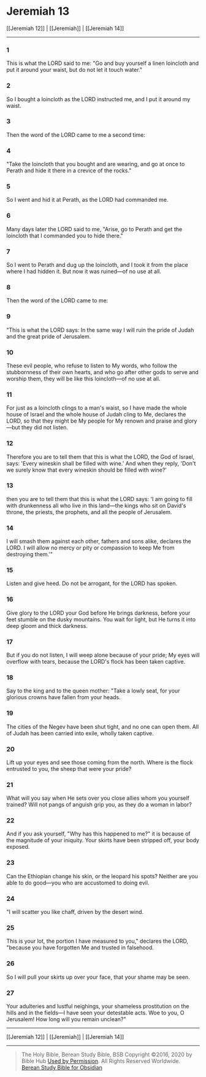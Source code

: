 # Jeremiah 13

[[Jeremiah 12]] | [[Jeremiah]] | [[Jeremiah 14]]

---

### 1
This is what the LORD said to me: "Go and buy yourself a linen loincloth and put it around your waist, but do not let it touch water."

### 2
So I bought a loincloth as the LORD instructed me, and I put it around my waist.

### 3
Then the word of the LORD came to me a second time:

### 4
"Take the loincloth that you bought and are wearing, and go at once to Perath and hide it there in a crevice of the rocks."

### 5
So I went and hid it at Perath, as the LORD had commanded me.

### 6
Many days later the LORD said to me, "Arise, go to Perath and get the loincloth that I commanded you to hide there."

### 7
So I went to Perath and dug up the loincloth, and I took it from the place where I had hidden it. But now it was ruined—of no use at all.

### 8
Then the word of the LORD came to me:

### 9
"This is what the LORD says: In the same way I will ruin the pride of Judah and the great pride of Jerusalem.

### 10
These evil people, who refuse to listen to My words, who follow the stubbornness of their own hearts, and who go after other gods to serve and worship them, they will be like this loincloth—of no use at all.

### 11
For just as a loincloth clings to a man's waist, so I have made the whole house of Israel and the whole house of Judah cling to Me, declares the LORD, so that they might be My people for My renown and praise and glory—but they did not listen.

### 12
Therefore you are to tell them that this is what the LORD, the God of Israel, says: 'Every wineskin shall be filled with wine.' And when they reply, 'Don't we surely know that every wineskin should be filled with wine?'

### 13
then you are to tell them that this is what the LORD says: 'I am going to fill with drunkenness all who live in this land—the kings who sit on David's throne, the priests, the prophets, and all the people of Jerusalem.

### 14
I will smash them against each other, fathers and sons alike, declares the LORD. I will allow no mercy or pity or compassion to keep Me from destroying them.'"

### 15
Listen and give heed. Do not be arrogant, for the LORD has spoken.

### 16
Give glory to the LORD your God before He brings darkness, before your feet stumble on the dusky mountains. You wait for light, but He turns it into deep gloom and thick darkness.

### 17
But if you do not listen, I will weep alone because of your pride; My eyes will overflow with tears, because the LORD's flock has been taken captive.

### 18
Say to the king and to the queen mother: "Take a lowly seat, for your glorious crowns have fallen from your heads.

### 19
The cities of the Negev have been shut tight, and no one can open them. All of Judah has been carried into exile, wholly taken captive.

### 20
Lift up your eyes and see those coming from the north. Where is the flock entrusted to you, the sheep that were your pride?

### 21
What will you say when He sets over you close allies whom you yourself trained? Will not pangs of anguish grip you, as they do a woman in labor?

### 22
And if you ask yourself, "Why has this happened to me?" it is because of the magnitude of your iniquity. Your skirts have been stripped off, your body exposed.

### 23
Can the Ethiopian change his skin, or the leopard his spots? Neither are you able to do good—you who are accustomed to doing evil.

### 24
"I will scatter you like chaff, driven by the desert wind.

### 25
This is your lot, the portion I have measured to you," declares the LORD, "because you have forgotten Me and trusted in falsehood.

### 26
So I will pull your skirts up over your face, that your shame may be seen.

### 27
Your adulteries and lustful neighings, your shameless prostitution on the hills and in the fields—I have seen your detestable acts. Woe to you, O Jerusalem! How long will you remain unclean?"

---

[[Jeremiah 12]] | [[Jeremiah]] | [[Jeremiah 14]]

---

> The Holy Bible, Berean Study Bible, BSB
> Copyright &copy;2016, 2020 by Bible Hub
> [Used by Permission](https://berean.bible/terms.htm). All Rights Reserved Worldwide.
> [Berean Study Bible for Obsidian](https://github.com/gapmiss/berean-study-bible-for-obsidian)

